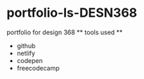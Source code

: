 # portfolio-ls-DESN368
portfolio for design 368
** tools used **
* github
* netlify
* codepen
* freecodecamp
